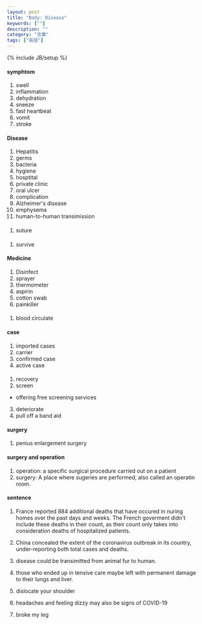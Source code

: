 ```yaml
---
layout: post
title: "Body: Disease"
keywords: [""]
description: ""
category: "言葉"
tags: ["英語"]
---
```

{% include JB/setup %}

#### symphtom
1. swell
2. inflammation
3. dehydration
4. sneeze
5. fast heartbeat
6. vomit
7. stroke

#### Disease
1. Hepatitis
2. germs 
3. bacteria
4. hygiene
5. hosptital
6. private clinic
7. oral ulcer
8. complication
9. Alzheimer's disease
1. emphysema
2. human-to-human transimission

####
1. suture


####
1. survive


#### Medicine
1. Disinfect
2. sprayer
3. thermometer
4. aspirin
5. cotton swab
6. painkiller

####
1. blood circulate
#### case
1. imported cases
2. carrier
3. confirmed case
4. active case

#### 
1. recovery
2. screen
- offering free screening services 
3. deteriorate
4. pull off a band aid

#### surgery
1. penius enlargement surgery

#### surgery and operation
1. operation: a specific surgical procedure carried out on a patient
2. surgery: A place where sugeries are performed, also called an operatin room.

#### sentence
1. France reported 884 additional deaths that have occured in nuring homes over
   the past days and weeks. The French goverment didn't include these deaths in
   their count, as their count only takes into consideration deaths of
   hospitalized patients.
2. China concealed the extent of the coronavirus outbreak in its country,
   under-reporting both total cases and deaths.

3. disease could be transimitted from animal fur to human.
4. those who ended up in tensive care maybe left with permanent damage to their
   lungs and liver.
5. dislocate your shoulder
6. headaches and feeling dizzy may also be signs of COVID-19
7. broke my leg


